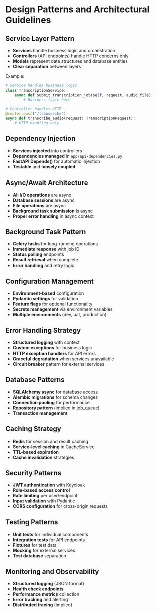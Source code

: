 # Design Patterns and Architectural Guidelines

## Service Layer Pattern
- **Services** handle business logic and orchestration
- **Controllers** (API endpoints) handle HTTP concerns only
- **Models** represent data structures and database entities
- **Clear separation** between layers

Example:
```python
# Service handles business logic
class TranscriptionService:
    async def submit_transcription_job(self, request, audio_file):
        # Business logic here
        
# Controller handles HTTP
@router.post("/transcribe")
async def transcribe_audio(request: TranscriptionRequest):
    # HTTP handling only
```

## Dependency Injection
- **Services injected** into controllers
- **Dependencies managed** in `app/api/dependencies.py`
- **FastAPI Depends()** for automatic injection
- **Testable** and **loosely coupled**

## Async/Await Architecture
- **All I/O operations** are async
- **Database sessions** are async
- **File operations** are async
- **Background task submission** is async
- **Proper error handling** in async context

## Background Task Pattern
- **Celery tasks** for long-running operations
- **Immediate response** with job ID
- **Status polling** endpoints
- **Result retrieval** when complete
- **Error handling** and retry logic

## Configuration Management
- **Environment-based** configuration
- **Pydantic settings** for validation
- **Feature flags** for optional functionality
- **Secrets management** via environment variables
- **Multiple environments** (dev, uat, production)

## Error Handling Strategy
- **Structured logging** with context
- **Custom exceptions** for business logic
- **HTTP exception handlers** for API errors
- **Graceful degradation** when services unavailable
- **Circuit breaker** pattern for external services

## Database Patterns
- **SQLAlchemy async** for database access
- **Alembic migrations** for schema changes
- **Connection pooling** for performance
- **Repository pattern** (implied in job_queue)
- **Transaction management**

## Caching Strategy
- **Redis** for session and result caching
- **Service-level caching** in CacheService
- **TTL-based expiration**
- **Cache invalidation** strategies

## Security Patterns
- **JWT authentication** with Keycloak
- **Role-based access control**
- **Rate limiting** per user/endpoint
- **Input validation** with Pydantic
- **CORS configuration** for cross-origin requests

## Testing Patterns
- **Unit tests** for individual components
- **Integration tests** for API endpoints
- **Fixtures** for test data
- **Mocking** for external services
- **Test database** separation

## Monitoring and Observability
- **Structured logging** (JSON format)
- **Health check endpoints**
- **Performance metrics** collection
- **Error tracking** and alerting
- **Distributed tracing** (implied)